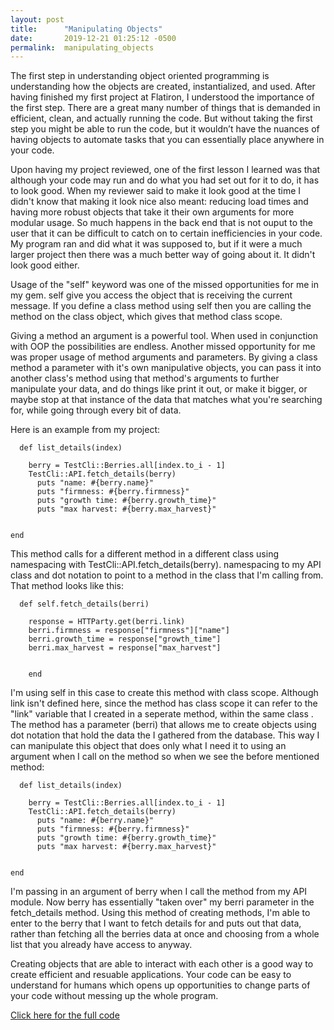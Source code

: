 ```yaml
---
layout: post
title:      "Manipulating Objects"
date:       2019-12-21 01:25:12 -0500
permalink:  manipulating_objects
---
```



The first step in understanding object oriented programming is understanding how the objects are created, instantialized, and used. After having finished my first project at Flatiron, I understood the importance of the first step. There are a great many number of things that is demanded in efficient, clean, and actually running the code. But without taking the first step you might be able to run the code, but it wouldn’t have the nuances of having objects to automate tasks that you can essentially place anywhere in your code.

Upon having my project reviewed, one of the first lesson I learned was that although your code may run and do what you had set out for it to do, it has to look good. When my reviewer said to make it look good at the time I didn't know that making it look nice also meant: reducing load times and having more robust objects that take it their own arguments for more modular usage. So much happens in the back end that is not ouput to the user that it can be difficult to catch on to certain inefficiencies in your code. My program ran and did what it was supposed to, but if it were a much larger project then there was a much better way of going about it. It didn't look good either.

Usage of the "self" keyword was one of the missed opportunities for me in my gem. self give you access the object that is receiving the current message. If you define a class method using self then you are calling the method on the class object, which gives that method class scope.

Giving a method an argument is a powerful tool. When used in conjunction with OOP the possibilities are endless. Another missed opportunity for me was proper usage of method arguments and parameters. By giving a class method a parameter with it's own manipulative objects, you can pass it into another class's method using that method's arguments to further manipulate your data, and do things like print it out, or make it bigger, or maybe stop at that instance of the data that matches what you're searching for, while going through every bit of data. 

Here is an example from my project:




```
  def list_details(index)
    
    berry = TestCli::Berries.all[index.to_i - 1]
    TestCli::API.fetch_details(berry)
      puts "name: #{berry.name}"
      puts "firmness: #{berry.firmness}"
      puts "growth time: #{berry.growth_time}"
      puts "max harvest: #{berry.max_harvest}"
  
    
end
```


This method calls for a different method in a different class using namespacing with TestCli::API.fetch_details(berry). namespacing to my API class and dot notation to point to a method in the class that I'm calling from. That method looks like this:


```
  def self.fetch_details(berri)
    
    response = HTTParty.get(berri.link)
    berri.firmness = response["firmness"]["name"]
    berri.growth_time = response["growth_time"]
    berri.max_harvest = response["max_harvest"]
    
      
    end
```

I'm using self in this case to create this method with class scope. Although link isn't defined here, since the method has class scope it can refer to the "link" variable that I created in a seperate method, within the same class . The method has a parameter (berri) that allows me to create objects using dot notation that hold the data the I gathered from the database. This way I can manipulate this object that does only what I need it to using an argument when I call on the method so when we see the before mentioned method:


```
  def list_details(index)
    
    berry = TestCli::Berries.all[index.to_i - 1]
    TestCli::API.fetch_details(berry)
      puts "name: #{berry.name}"
      puts "firmness: #{berry.firmness}"
      puts "growth time: #{berry.growth_time}"
      puts "max harvest: #{berry.max_harvest}"
  
    
end
```

I'm passing in an argument of berry when I call the method from my API module. Now berry has essentially "taken over" my berri parameter in the fetch_details method. Using this method of creating methods, I'm able to enter to the berry that I want to fetch details for and puts out that data, rather than fetching all the berries data at once and choosing from a whole list that you already have access to anyway. 

Creating objects that are able to interact with each other is a good way to create efficient and resuable applications. Your code can be easy to understand for humans which opens up opportunities to change parts of your code without messing up the whole program. 

[Click here for the full code](http://https://github.com/KingLeotheCat/test_cli/tree/testing/)





